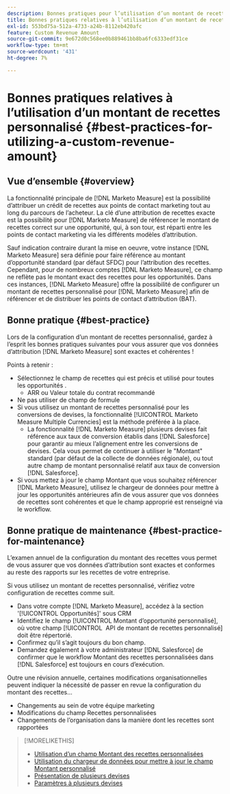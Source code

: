 ```yaml
---
description: Bonnes pratiques pour l’utilisation d’un montant de recettes personnalisé - [!DNL Marketo Measure]
title: Bonnes pratiques relatives à l’utilisation d’un montant de recettes personnalisé
exl-id: 553bd75a-512a-4733-a24b-8112eb420afc
feature: Custom Revenue Amount
source-git-commit: 9e672d0c568ee0b889461bb8ba6fc6333edf31ce
workflow-type: tm+mt
source-wordcount: '431'
ht-degree: 7%

---
```


# Bonnes pratiques relatives à l’utilisation d’un montant de recettes personnalisé {#best-practices-for-utilizing-a-custom-revenue-amount}

## Vue d’ensemble {#overview}

La fonctionnalité principale de [!DNL Marketo Measure] est la possibilité d’attribuer un crédit de recettes aux points de contact marketing tout au long du parcours de l’acheteur. La clé d’une attribution de recettes exacte est la possibilité pour [!DNL Marketo Measure] de référencer le montant de recettes correct sur une opportunité, qui, à son tour, est réparti entre les points de contact marketing via les différents modèles d’attribution.

Sauf indication contraire durant la mise en oeuvre, votre instance [!DNL Marketo Measure] sera définie pour faire référence au montant d’opportunité standard (par défaut SFDC) pour l’attribution des recettes. Cependant, pour de nombreux comptes [!DNL Marketo Measure], ce champ ne reflète pas le montant exact des recettes pour les opportunités. Dans ces instances, [!DNL Marketo Measure] offre la possibilité de configurer un montant de recettes personnalisé pour [!DNL Marketo Measure] afin de référencer et de distribuer les points de contact d’attribution (BAT).

## Bonne pratique {#best-practice}

Lors de la configuration d’un montant de recettes personnalisé, gardez à l’esprit les bonnes pratiques suivantes pour vous assurer que vos données d’attribution [!DNL Marketo Measure] sont exactes et cohérentes !

Points à retenir :

* Sélectionnez le champ de recettes qui est précis et utilisé pour toutes les opportunités .
   * ARR ou Valeur totale du contrat recommandé
* Ne pas utiliser de champ de formule
* Si vous utilisez un montant de recettes personnalisé pour les conversions de devises, la fonctionnalité [!UICONTROL Marketo Measure Multiple Currencies] est la méthode préférée à la place.
   * La fonctionnalité [!DNL Marketo Measure] plusieurs devises fait référence aux taux de conversion établis dans [!DNL Salesforce] pour garantir au mieux l’alignement entre les conversions de devises. Cela vous permet de continuer à utiliser le &quot;Montant&quot; standard (par défaut de la collecte de données régionale), ou tout autre champ de montant personnalisé relatif aux taux de conversion [!DNL Salesforce].
* Si vous mettez à jour le champ Montant que vous souhaitez référencer [!DNL Marketo Measure], utilisez le chargeur de données pour mettre à jour les opportunités antérieures afin de vous assurer que vos données de recettes sont cohérentes et que le champ approprié est renseigné via le workflow.

## Bonne pratique de maintenance {#best-practice-for-maintenance}

L’examen annuel de la configuration du montant des recettes vous permet de vous assurer que vos données d’attribution sont exactes et conformes au reste des rapports sur les recettes de votre entreprise.

Si vous utilisez un montant de recettes personnalisé, vérifiez votre configuration de recettes comme suit.

* Dans votre compte [!DNL Marketo Measure], accédez à la section &#39;[!UICONTROL Opportunités]&#39; sous CRM
* Identifiez le champ [!UICONTROL Montant d’opportunité personnalisé], où votre champ [!UICONTROL &#x200B; API de montant de recettes personnalisé] doit être répertorié.
* Confirmez qu’il s’agit toujours du bon champ.
* Demandez également à votre administrateur [!DNL Salesforce] de confirmer que le workflow Montant des recettes personnalisées dans [!DNL Salesforce] est toujours en cours d’exécution.

Outre une révision annuelle, certaines modifications organisationnelles peuvent indiquer la nécessité de passer en revue la configuration du montant des recettes...

* Changements au sein de votre équipe marketing
* Modifications du champ Recettes personnalisées
* Changements de l’organisation dans la manière dont les recettes sont rapportées

>[!MORELIKETHIS]
>
>* [Utilisation d’un champ Montant des recettes personnalisées](/help/advanced-marketo-measure-features/custom-revenue-amount/using-a-custom-revenue-amount-field.md)
>* [ Utilisation du chargeur de données pour mettre à jour le champ Montant personnalisé](/help/advanced-marketo-measure-features/custom-revenue-amount/using-data-loader-to-update-marketo-measure-custom-amount-field.md)
>* [Présentation de plusieurs devises](/help/advanced-marketo-measure-features/multi-currency/overview.md)
>* [Paramètres à plusieurs devises](/help/advanced-marketo-measure-features/multi-currency/settings.md)
